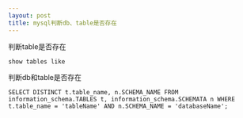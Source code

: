 ```yaml
---
layout: post
title: mysql判断db、table是否存在
---
```


判断table是否存在

```
show tables like

```

判断db和table是否存在

```
SELECT DISTINCT t.table_name, n.SCHEMA_NAME FROM information_schema.TABLES t, information_schema.SCHEMATA n WHERE t.table_name = 'tableName' AND n.SCHEMA_NAME = 'databaseName';  

```
